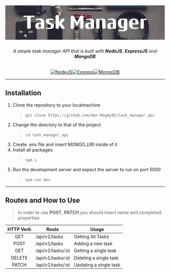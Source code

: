 <h1 align="center">
  
  <img  src="Task_Manager.png" />
  
</h1>

<h6 align="center">A simple task manager API that is built with <strong>NodeJS</strong>, <strong>ExpressJS</strong> and <strong>MongoDB</strong></h6>

<p align="center">
<a href="https://nodejs.org/en/" target="_blank" rel="noreferrer"><img src="https://raw.githubusercontent.com/danielcranney/readme-generator/main/public/icons/skills/nodejs-colored.svg" width="36" height="36" alt="NodeJS" /></a><a href="https://expressjs.com/" target="_blank" rel="noreferrer"><img src="https://raw.githubusercontent.com/danielcranney/readme-generator/main/public/icons/skills/express-colored.svg" width="36" height="36" alt="Express" /></a><a href="https://www.mongodb.com/" target="_blank" rel="noreferrer"><img src="https://raw.githubusercontent.com/danielcranney/readme-generator/main/public/icons/skills/mongodb-colored.svg" width="36" height="36" alt="MongoDB" /></a>
</p>

---

## Installation

1. Clone the repository to your localmachine
   > `git clone https://github.com/Amr-Magdy95/task_manager_api`
2. Change the directory to that of the project
   > `cd task_manager_api`
3. Create .env file and insert MONGO_URI inside of it
4. Install all packages
   > `npm i`
5. Run the development server and expect the server to run on port 5000
   > `npm run dev`

---

## Routes and How to Use

> In order to use **POST**, **PATCH** you should _insert_ name and completed properties

| HTTP Verb | Route             | Usage                  |
| :-------: | ----------------- | ---------------------- |
|    GET    | /api/v1/tasks     | Getting All Tasks      |
|   POST    | /api/v1/tasks     | Adding a new task      |
|    GET    | /api/v1/tasks/:id | Getting a single task  |
|  DELETE   | /api/v1/tasks/:id | Deleting a single task |
|   PATCH   | /api/v1/tasks/:id | Updating a single task |
